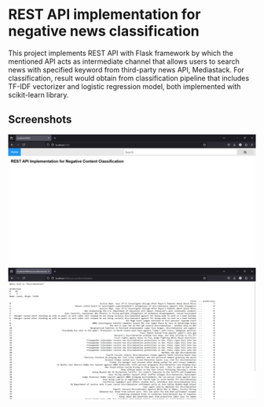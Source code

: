 # REST API implementation for negative news classification
This project implements REST API with Flask framework by which the mentioned API acts as intermediate channel that allows users to search news with specified keyword from third-party news API, Mediastack. For classification, result would obtain from classification pipeline that includes TF-IDF vectorizer and logistic regression model, both implemented with scikit-learn library. 
## Screenshots
![](https://github.com/sora-ix9/rest_api_for_classification/blob/main/screenshots/screenshot1.png)
![](https://github.com/sora-ix9/rest_api_for_classification/blob/main/screenshots/screenshot2.png)
